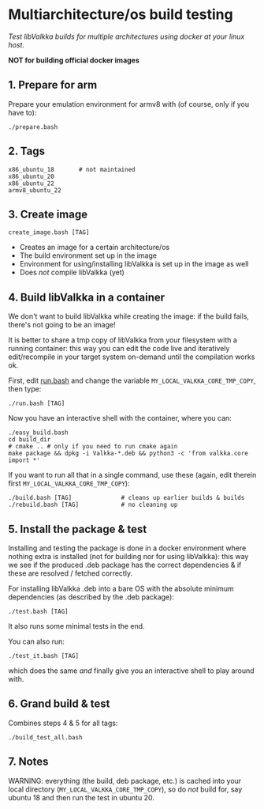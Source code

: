 # Multiarchitecture/os build testing

*Test libValkka builds for multiple architectures using docker at your linux host.*

**NOT for building official docker images**

## 1. Prepare for arm

Prepare your emulation environment for armv8 with (of course, only if you have to):
```
./prepare.bash
```

## 2. Tags
```
x86_ubuntu_18       # not maintained
x86_ubuntu_20
x86_ubuntu_22
armv8_ubuntu_22
```

## 3. Create image
```
create_image.bash [TAG]
```
- Creates an image for a certain architecture/os
- The build environment set up in the image
- Environment for using/installing libValkka is set up in the image as well
- Does _not_ compile libValkka (yet)

## 4. Build libValkka in a container

We don't want to build libValkka while creating the image: if the build fails, there's not going to be an image!

It is better to share a tmp copy of libValkka from your filesystem with a running container: this way you can edit the code
live and iteratively edit/recompile in your target system on-demand until the compilation works ok.

First, edit [run.bash](run.bash) and change the variable ``MY_LOCAL_VALKKA_CORE_TMP_COPY``, then type:
```
./run.bash [TAG]
```

Now you have an interactive shell with the container, where you can:
```
./easy_build.bash
cd build_dir
# cmake .. # only if you need to run cmake again
make package && dpkg -i Valkka-*.deb && python3 -c 'from valkka.core import *'
```
If you want to run all that in a single command, use these (again, edit therein first ``MY_LOCAL_VALKKA_CORE_TMP_COPY``):
```
./build.bash [TAG]              # cleans up earlier builds & builds
./rebuild.bash [TAG]            # no cleaning up
```

## 5. Install the package & test

Installing and testing the package is done in a docker environment where nothing extra is installed
(not for building nor for using libValkka): this way we see if the produced .deb package has the correct
dependencies & if these are resolved / fetched correctly.

For installing libValkka .deb into a bare OS with the absolute minimum dependencies (as described by the .deb package):
```
./test.bash [TAG]
```
It also runs some minimal tests in the end.

You can also run:
```
./test_it.bash [TAG]
```
which does the same *and* finally give you an interactive shell to play around with.

## 6. Grand build & test

Combines steps 4 & 5 for all tags:
```
./build_test_all.bash
```

## 7. Notes

WARNING: everything (the build, deb package, etc.) is cached into your local directory
(``MY_LOCAL_VALKKA_CORE_TMP_COPY``), so do _not_ build for, say ubuntu 18
and then run the test in ubuntu 20.

